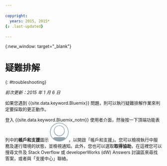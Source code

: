 ```yaml
---

copyright:
  years: 2015, 2015*
{: .last-updated}

---
```



{:new_window: target="_blank"}



# 疑難排解
{: #troubleshooting}

*前次更新：2015 年 1 月 6 日*

如果您遇到 {{site.data.keyword.Bluemix}} 問題，則可以執行疑難排解作業來判定要採取的更正動作。

登入 {{site.data.keyword.Bluemix_notm}} 使用者介面，然後按一下頂端功能表列中的**帳戶和支援**圖示 ![帳戶和支援](images/account_support.svg)，以開啟「帳戶和支援」。您可以檢視執行中服務及運行環境的狀態，並檢視通知。此外，您也可以選取**取得協助**，在這裡您可以搜尋文件及 Stack Overflow 或 developerWorks (dW) Answers 討論區來尋找答案，或者與「支援中心」聯絡。
